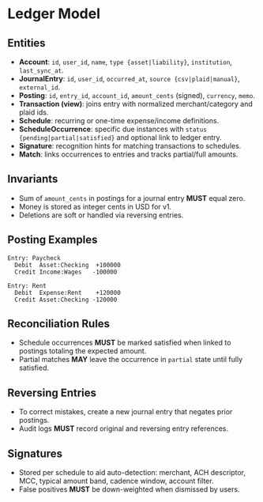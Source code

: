 # Ledger Model

## Entities
- **Account**: `id`, `user_id`, `name`, `type {asset|liability}`, `institution`, `last_sync_at`.
- **JournalEntry**: `id`, `user_id`, `occurred_at`, `source {csv|plaid|manual}`, `external_id`.
- **Posting**: `id`, `entry_id`, `account_id`, `amount_cents` (signed), `currency`, `memo`.
- **Transaction (view)**: joins entry with normalized merchant/category and plaid ids.
- **Schedule**: recurring or one-time expense/income definitions.
- **ScheduleOccurrence**: specific due instances with `status {pending|partial|satisfied}` and optional link to ledger entry.
- **Signature**: recognition hints for matching transactions to schedules.
- **Match**: links occurrences to entries and tracks partial/full amounts.

## Invariants
- Sum of `amount_cents` in postings for a journal entry **MUST** equal zero.
- Money is stored as integer cents in USD for v1.
- Deletions are soft or handled via reversing entries.

## Posting Examples
```
Entry: Paycheck
  Debit  Asset:Checking  +100000
  Credit Income:Wages   -100000
```
```
Entry: Rent
  Debit  Expense:Rent    +120000
  Credit Asset:Checking -120000
```

## Reconciliation Rules
- Schedule occurrences **MUST** be marked satisfied when linked to postings totaling the expected amount.
- Partial matches **MAY** leave the occurrence in `partial` state until fully satisfied.

## Reversing Entries
- To correct mistakes, create a new journal entry that negates prior postings.
- Audit logs **MUST** record original and reversing entry references.

## Signatures
- Stored per schedule to aid auto-detection: merchant, ACH descriptor, MCC, typical amount band, cadence window, account filter.
- False positives **MUST** be down-weighted when dismissed by users.

